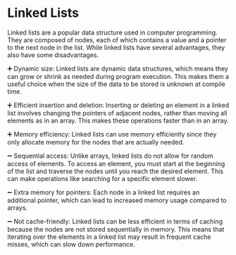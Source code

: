 # Linked Lists

Linked lists are a popular data structure used in computer programming. They are composed of nodes, each of which contains a value and a pointer to the next node in the list. While linked lists have several advantages, they also have some disadvantages.

➕ Dynamic size: Linked lists are dynamic data structures, which means they can grow or shrink as needed during program execution. This makes them a useful choice when the size of the data to be stored is unknown at compile time.

➕ Efficient insertion and deletion: Inserting or deleting an element in a linked list involves changing the pointers of adjacent nodes, rather than moving all elements as in an array. This makes these operations faster than in an array.

➕ Memory efficiency: Linked lists can use memory efficiently since they only allocate memory for the nodes that are actually needed.

➖ Sequential access: Unlike arrays, linked lists do not allow for random access of elements. To access an element, you must start at the beginning of the list and traverse the nodes until you reach the desired element. This can make operations like searching for a specific element slower.

➖ Extra memory for pointers: Each node in a linked list requires an additional pointer, which can lead to increased memory usage compared to arrays.

➖ Not cache-friendly: Linked lists can be less efficient in terms of caching because the nodes are not stored sequentially in memory. This means that iterating over the elements in a linked list may result in frequent cache misses, which can slow down performance.
